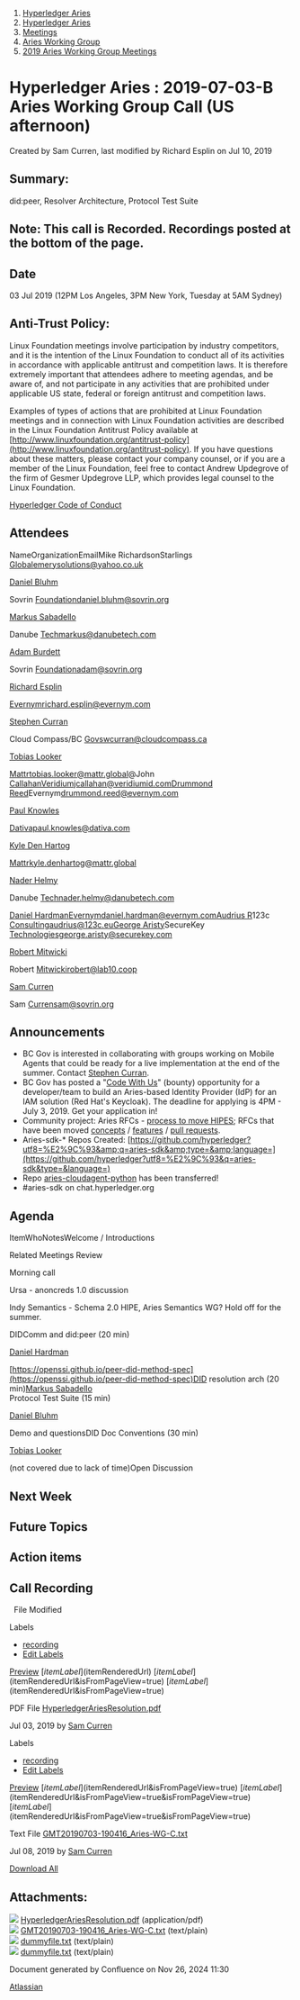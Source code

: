 1. [Hyperledger Aries](index.html)
2. [Hyperledger Aries](Hyperledger-Aries_18481154.html)
3. [Meetings](Meetings_18481222.html)
4. [Aries Working Group](Aries-Working-Group_18481228.html)
5. [2019 Aries Working Group Meetings](2019-Aries-Working-Group-Meetings_18511496.html)

# Hyperledger Aries : 2019-07-03-B Aries Working Group Call (US afternoon)

Created by Sam Curren, last modified by Richard Esplin on Jul 10, 2019

## Summary:

did:peer, Resolver Architecture, Protocol Test Suite

## Note: This call is Recorded. Recordings posted at the bottom of the page.

## Date

03 Jul 2019 (12PM Los Angeles, 3PM New York, Tuesday at 5AM Sydney)

## Anti-Trust Policy:

Linux Foundation meetings involve participation by industry competitors, and it is the intention of the Linux Foundation to conduct all of its activities in accordance with applicable antitrust and competition laws. It is therefore extremely important that attendees adhere to meeting agendas, and be aware of, and not participate in any activities that are prohibited under applicable US state, federal or foreign antitrust and competition laws.

Examples of types of actions that are prohibited at Linux Foundation meetings and in connection with Linux Foundation activities are described in the Linux Foundation Antitrust Policy available at [http://www.linuxfoundation.org/antitrust-policy](http://www.linuxfoundation.org/antitrust-policy). If you have questions about these matters, please contact your company counsel, or if you are a member of the Linux Foundation, feel free to contact Andrew Updegrove of the firm of Gesmer Updegrove LLP, which provides legal counsel to the Linux Foundation.

[Hyperledger Code of Conduct](https://lf-hyperledger.atlassian.net/wiki/spaces/HYP/pages/19595281/Hyperledger+Code+of+Conduct)

## Attendees

NameOrganizationEmailMike RichardsonStarlings Globalemerysolutions@yahoo.co.uk

[Daniel Bluhm](https://lf-hyperledger.atlassian.net/wiki/people/712020:c322d585-d6d2-4479-a990-b91fac45db1c?ref=confluence)

Sovrin Foundationdaniel.bluhm@sovrin.org

[Markus Sabadello](https://lf-hyperledger.atlassian.net/wiki/people/557058:afd8f4c8-fc7f-49a9-9e6c-10b7f5414d6d?ref=confluence)

Danube Techmarkus@danubetech.com

[Adam Burdett](https://lf-hyperledger.atlassian.net/wiki/people/557058:089ba491-66a4-4ec7-a78b-6be560fa21ca?ref=confluence)

Sovrin Foundationadam@sovrin.org

[Richard Esplin](https://lf-hyperledger.atlassian.net/wiki/people/712020:8b35bfaa-715c-4137-8dbd-c4fdab87b671?ref=confluence)

Evernymrichard.esplin@evernym.com

[Stephen Curran](https://lf-hyperledger.atlassian.net/wiki/people/557058:d676f135-ecd6-465b-b7eb-f87976bf4569?ref=confluence)

Cloud Compass/BC Govswcurran@cloudcompass.ca

[Tobias Looker](https://lf-hyperledger.atlassian.net/wiki/people/712020:6b4b9e75-c537-4af4-b498-bd8e8b96dc37?ref=confluence)

Mattrtobias.looker@mattr.global@John CallahanVeridiumjcallahan@veridiumid.com[Drummond Reed](https://lf-hyperledger.atlassian.net/wiki/people/70121:f3a4c542-f887-49b3-aac9-7374b4da8e1d?ref=confluence)Evernym[drummond.reed@evernym.com](mailto:drummond.reed@evernym.com)

[Paul Knowles](https://lf-hyperledger.atlassian.net/wiki/people/5ee0fc649583380ab0b222ee?ref=confluence)

Dativapaul.knowles@dativa.com

[Kyle Den Hartog](https://lf-hyperledger.atlassian.net/wiki/people/712020:9e8190c6-0788-48e1-a99a-ed6d18b5d34d?ref=confluence)

Mattrkyle.denhartog@mattr.global

[Nader Helmy](https://lf-hyperledger.atlassian.net/wiki/people/5a8b44640e6608334b4676eb?ref=confluence)

Danube Technader.helmy@danubetech.com

[Daniel Hardman](https://lf-hyperledger.atlassian.net/wiki/people/557058:d8f2338c-759d-4e0c-bb47-14386507f414?ref=confluence)Evernymdaniel.hardman@evernym.com[Audrius R](https://lf-hyperledger.atlassian.net/wiki/people/557058:91e2e94f-24f3-45b6-a3e4-28703955486a?ref=confluence)123c Consultingaudrius@123c.eu[George Aristy](https://lf-hyperledger.atlassian.net/wiki/people/712020:a54e9044-6519-4da3-84ed-b85f302c0029?ref=confluence)SecureKey Technologiesgeorge.aristy@securekey.com

[Robert Mitwicki](https://lf-hyperledger.atlassian.net/wiki/people/712020:9176fc40-350e-4342-b616-01da76989d8d?ref=confluence)

Robert Mitwickirobert@lab10.coop

[Sam Curren](https://lf-hyperledger.atlassian.net/wiki/people/557058:1ed5fd92-7e42-4cab-87b1-688e48bc02c2?ref=confluence)

Sam Currensam@sovrin.org

## Announcements

- BC Gov is interested in collaborating with groups working on Mobile Agents that could be ready for a live implementation at the end of the summer. Contact [Stephen Curran](https://lf-hyperledger.atlassian.net/wiki/people/557058:d676f135-ecd6-465b-b7eb-f87976bf4569?ref=confluence).
- BC Gov has posted a "[Code With Us](https://www.bcdevexchange.org/opportunities/cwu/opp-create-a-red-hat-keycloak-identity-provider--idp--capable-of-processing-verifiable-credentials-using-decentralized-identity-technology-created-by-bc-gov-to-authorize-access-to-a-bc-government-digital-service-)" (bounty) opportunity for a developer/team to build an Aries-based Identity Provider (IdP) for an IAM solution (Red Hat's Keycloak). The deadline for applying is 4PM - July 3, 2019. Get your application in!
- Community project: Aries RFCs - [process to move HIPES](https://docs.google.com/document/d/1BKLR6lmjuwmHrYldNELijddJYi43IJByBXSMQgIHSYM/edit?usp=sharing); RFCs that have been moved [concepts](https://github.com/hyperledger/aries-rfcs/tree/master/concepts) / [features](https://github.com/hyperledger/aries-rfcs/tree/master/features) / [pull requests](https://github.com/hyperledger/aries-rfcs/pulls).
- Aries-sdk-* Repos Created: [https://github.com/hyperledger?utf8=%E2%9C%93&amp;q=aries-sdk&amp;type=&amp;language=](https://github.com/hyperledger?utf8=%E2%9C%93&q=aries-sdk&type=&language=)
- Repo [aries-cloudagent-python](https://github.com/hyperledger/aries-cloudagent-python) has been transferred!
- #aries-sdk on chat.hyperledger.org

## Agenda

ItemWhoNotesWelcome / Introductions

Related Meetings Review

Morning call

Ursa - anoncreds 1.0 discussion

Indy Semantics - Schema 2.0 HIPE, Aries Semantics WG? Hold off for the summer.

DIDComm and did:peer (20 min)

[Daniel Hardman](https://lf-hyperledger.atlassian.net/wiki/people/557058:d8f2338c-759d-4e0c-bb47-14386507f414?ref=confluence)

[https://openssi.github.io/peer-did-method-spec](https://openssi.github.io/peer-did-method-spec)DID resolution arch (20 min)[Markus Sabadello](https://lf-hyperledger.atlassian.net/wiki/people/557058:afd8f4c8-fc7f-49a9-9e6c-10b7f5414d6d?ref=confluence)  
Protocol Test Suite (15 min)

[Daniel Bluhm](https://lf-hyperledger.atlassian.net/wiki/people/712020:c322d585-d6d2-4479-a990-b91fac45db1c?ref=confluence)

Demo and questionsDID Doc Conventions (30 min)

[Tobias Looker](https://lf-hyperledger.atlassian.net/wiki/people/712020:6b4b9e75-c537-4af4-b498-bd8e8b96dc37?ref=confluence)

(not covered due to lack of time)Open Discussion

## Next Week

## Future Topics

## Action items

## Call Recording

  File Modified

Labels

- [recording](/wiki/label/ARIES/recording)
- [Edit Labels](# "Edit Labels")

[Preview]() [$itemLabel]($itemRenderedUrl) [$itemLabel]($itemRenderedUrl&isFromPageView=true) [$itemLabel]($itemRenderedUrl&isFromPageView=true)

PDF File [HyperledgerAriesResolution.pdf](attachments/18481438/18511732.pdf "Download")

Jul 03, 2019 by [Sam Curren](/wiki/people/557058:1ed5fd92-7e42-4cab-87b1-688e48bc02c2)

Labels

- [recording](/wiki/label/ARIES/recording)
- [Edit Labels](# "Edit Labels")

[Preview]() [$itemLabel]($itemRenderedUrl&isFromPageView=true) [$itemLabel]($itemRenderedUrl&isFromPageView=true&isFromPageView=true) [$itemLabel]($itemRenderedUrl&isFromPageView=true&isFromPageView=true)

Text File [GMT20190703-190416\_Aries-WG-C.txt](attachments/18481438/18511738.txt "Download")

Jul 08, 2019 by [Sam Curren](/wiki/people/557058:1ed5fd92-7e42-4cab-87b1-688e48bc02c2)

[Download All](/wiki/download/all_attachments?pageId=18481438 "Download all the latest versions of attachments on this page as single zip file.")

## Attachments:

![](images/icons/bullet_blue.gif) [HyperledgerAriesResolution.pdf](attachments/18481438/18511732.pdf) (application/pdf)  
![](images/icons/bullet_blue.gif) [GMT20190703-190416\_Aries-WG-C.txt](attachments/18481438/18511738.txt) (text/plain)  
![](images/icons/bullet_blue.gif) [dummyfile.txt](attachments/18481438/18511736.txt) (text/plain)  
![](images/icons/bullet_blue.gif) [dummyfile.txt](attachments/18481438/18511737.txt) (text/plain)

Document generated by Confluence on Nov 26, 2024 11:30

[Atlassian](http://www.atlassian.com/)

